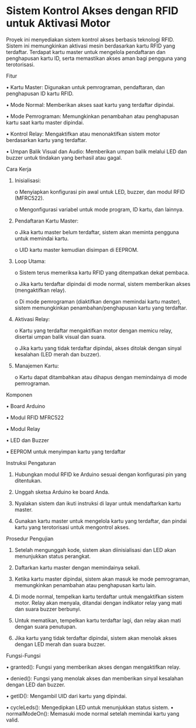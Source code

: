 # Sistem Kontrol Akses dengan RFID untuk Aktivasi Motor
Proyek ini menyediakan sistem kontrol akses berbasis teknologi RFID. Sistem ini memungkinkan aktivasi mesin berdasarkan kartu RFID yang terdaftar. Terdapat kartu master untuk mengelola pendaftaran dan penghapusan kartu ID, serta memastikan akses aman bagi pengguna yang terotorisasi.

Fitur
  
  •	Kartu Master: Digunakan untuk pemrograman, pendaftaran, dan penghapusan ID kartu RFID.
  
  •	Mode Normal: Memberikan akses saat kartu yang terdaftar dipindai.
  
  •	Mode Pemrograman: Memungkinkan penambahan atau penghapusan kartu saat kartu master dipindai.
  
  •	Kontrol Relay: Mengaktifkan atau menonaktifkan sistem motor berdasarkan kartu yang terdaftar.
  
  •	Umpan Balik Visual dan Audio: Memberikan umpan balik melalui LED dan buzzer untuk tindakan yang berhasil atau gagal.

Cara Kerja
  
  1.	Inisialisasi:

    	o	Menyiapkan konfigurasi pin awal untuk LED, buzzer, dan modul RFID (MFRC522).

    	o	Mengonfigurasi variabel untuk mode program, ID kartu, dan lainnya.
  2.	Pendaftaran Kartu Master:

    	o	Jika kartu master belum terdaftar, sistem akan meminta pengguna untuk memindai kartu.

    	o	UID kartu master kemudian disimpan di EEPROM.
  3.	Loop Utama:

    	o	Sistem terus memeriksa kartu RFID yang ditempatkan dekat pembaca.

    	o	Jika kartu terdaftar dipindai di mode normal, sistem memberikan akses (mengaktifkan relay).

    	o	Di mode pemrograman (diaktifkan dengan memindai kartu master), sistem memungkinkan penambahan/penghapusan kartu yang terdaftar.
  4.	Aktivasi Relay:

    	o	Kartu yang terdaftar mengaktifkan motor dengan memicu relay, disertai umpan balik visual dan suara.

    	o	Jika kartu yang tidak terdaftar dipindai, akses ditolak dengan sinyal kesalahan (LED merah dan buzzer).
  5.	Manajemen Kartu:

    	o	Kartu dapat ditambahkan atau dihapus dengan memindainya di mode pemrograman.

Komponen
  
  •	Board Arduino
  
  •	Modul RFID MFRC522
  
  •	Modul Relay
  
  •	LED dan Buzzer
  
  •	EEPROM untuk menyimpan kartu yang terdaftar

Instruksi Pengaturan
  
  1.	Hubungkan modul RFID ke Arduino sesuai dengan konfigurasi pin yang ditentukan.
  
  2.	Unggah sketsa Arduino ke board Anda.
  
  3.	Nyalakan sistem dan ikuti instruksi di layar untuk mendaftarkan kartu master.
  
  4.	Gunakan kartu master untuk mengelola kartu yang terdaftar, dan pindai kartu yang terotorisasi untuk mengontrol akses.

Prosedur Pengujian
  
  1.	Setelah mengunggah kode, sistem akan diinisialisasi dan LED akan menunjukkan status perangkat.
  
  2.	Daftarkan kartu master dengan memindainya sekali.
  
  3.	Ketika kartu master dipindai, sistem akan masuk ke mode pemrograman, memungkinkan penambahan atau penghapusan kartu lain.
  
  4.	Di mode normal, tempelkan kartu terdaftar untuk mengaktifkan sistem motor. Relay akan menyala, ditandai dengan indikator relay yang mati dan suara buzzer berbunyi.
  
  5.	Untuk mematikan, tempelkan kartu terdaftar lagi, dan relay akan mati dengan suara penutupan.
  
  6.	Jika kartu yang tidak terdaftar dipindai, sistem akan menolak akses dengan LED merah dan suara buzzer.

Fungsi-Fungsi
  
  •	granted(): Fungsi yang memberikan akses dengan mengaktifkan relay.
  
  •	denied(): Fungsi yang menolak akses dan memberikan sinyal kesalahan dengan LED dan buzzer.
  
  •	getID(): Mengambil UID dari kartu yang dipindai.
  
  •	cycleLeds(): Mengedipkan LED untuk menunjukkan status sistem.
  •	normalModeOn(): Memasuki mode normal setelah memindai kartu yang valid.

